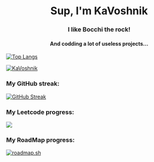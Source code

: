 <h1 align="center">Sup, I'm KaVoshnik</h1>
<h3 align="center">I like Bocchi the rock!</h3>
<h4 align="center">And codding a lot of useless projects...</h4>

[![Top Langs](https://github-readme-stats.vercel.app/api/top-langs/?username=KaVoshnik&layout=compact&theme=vision-friendly-dark)](https://github.com/anuraghazra/github-readme-stats)

<p align="left"> <a href="https://github.com/ryo-ma/github-profile-trophy"><img src="https://github-profile-trophy.vercel.app/?username=KaVoshnik" alt="KaVoshnik" /></a> </p>

<h3>My GitHub streak:</h3>

[![GitHub Streak](http://github-readme-streak-stats.herokuapp.com?user=KaVoshnik&theme=dark&background=000000)](https://git.io/streak-stats)

<h3>My Leetcode progress:</h3>

<img src="https://leetcard.jacoblin.cool/Kavoshnik?theme=dark" />

<h3>My RoadMap progress:</h3>

[![roadmap.sh](https://roadmap.sh/card/tall/665494a8d6b907c7f7feb88e?variant=dark&roadmaps=full-stack%2Cbackend%2Ccpp%2Clinux)](https://roadmap.sh)
